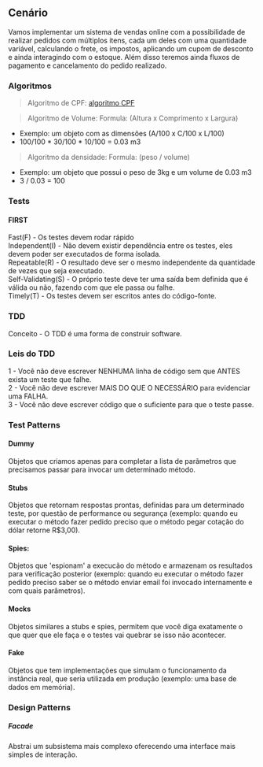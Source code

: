 ## Cenário

Vamos implementar um sistema de vendas online com a possibilidade de realizar pedidos com múltiplos itens, cada um deles com uma quantidade variável, calculando o frete, os impostos, aplicando um cupom de desconto e ainda interagindo com o estoque. Além disso teremos ainda fluxos de pagamento e cancelamento do pedido realizado.

### Algoritmos

> Algoritmo de CPF:
[algoritmo CPF](http://www.macoratti.net/alg_cpf.htm)

> Algoritmo de Volume: 
Formula:  (Altura x Comprimento x Largura) <br>
 - Exemplo: um objeto com as dimensões (A/100 x C/100 x L/100) <br>
 - 100/100 * 30/100 * 10/100 = 0.03 m3 <br>

> Algoritmo da densidade: 
Formula:  (peso / volume) <br>
 - Exemplo: um objeto que possui o peso de 3kg e um volume de 0.03 m3 <br>
 -  3 / 0.03 = 100 <br>

### Tests

#### FIRST
Fast(F) - Os testes devem rodar rápido <br>
Independent(I) - Não devem existir dependência entre os testes, eles devem
poder ser executados de forma isolada. <br>
Repeatable(R) - O resultado deve ser o mesmo independente da quantidade de 
vezes que seja executado. <br>
Self-Validating(S) - O próprio teste deve ter uma saída bem definida que é 
válida ou não, fazendo com que ele passa ou falhe. <br>
Timely(T) - Os testes devem ser escritos antes do código-fonte. <br>

### TDD
Conceito - O TDD é uma forma de construir software.

### Leis do TDD

1 - Você não deve escrever NENHUMA linha de código sem que ANTES exista um teste que falhe. <br>
2 - Você não deve escrever MAIS DO QUE O NECESSÁRIO para evidenciar uma FALHA. <br>
3 - Você não deve escrever código que o suficiente para que o teste passe. <br>

### Test Patterns

#### Dummy
Objetos que criamos apenas para completar a lista de parâmetros que precisamos
passar para invocar um determinado método. <br>

#### Stubs
Objetos que retornam respostas prontas, definidas para um determinado teste, 
por questão de performance ou segurança (exemplo: quando eu executar o método 
fazer pedido preciso que o método pegar cotação do dólar retorne R$3,00). <br>

#### Spies:
Objetos que 'espionam' a execucão do método e armazenam os resultados para
verificação posterior (exemplo: quando eu executar o método fazer pedido
preciso saber se o método enviar email foi invocado internamente e com quais 
parâmetros). <br>

#### Mocks
Objetos similares a stubs e spies, permitem que você diga exatamente o que 
quer que ele faça e o testes vai quebrar se isso não acontecer. <br>

#### Fake
Objetos que tem implementações que simulam o funcionamento da instância real,
que seria utilizada em produção (exemplo: uma base de dados em memória). <br>

### Design Patterns

##### Facade
Abstrai um subsistema mais complexo oferecendo uma interface mais simples de interação.